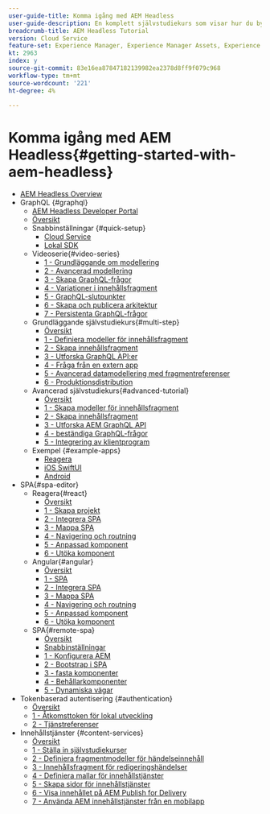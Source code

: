 ```yaml
---
user-guide-title: Komma igång med AEM Headless
user-guide-description: En komplett självstudiekurs som visar hur du bygger upp och visar innehåll med hjälp av AEM Headless.
breadcrumb-title: AEM Headless Tutorial
version: Cloud Service
feature-set: Experience Manager, Experience Manager Assets, Experience Manager Sites
kt: 2963
index: y
source-git-commit: 83e16ea87847182139982ea2378d8ff9f079c968
workflow-type: tm+mt
source-wordcount: '221'
ht-degree: 4%

---
```



# Komma igång med AEM Headless{#getting-started-with-aem-headless}

+ [AEM Headless Overview](./overview.md)
+ GraphQL {#graphql}
   + [AEM Headless Developer Portal](https://experienceleague.adobe.com/landing/experience-manager/headless/developer.html)
   + [Översikt](./graphql/overview.md)
   + Snabbinställningar {#quick-setup}
      + [Cloud Service](./graphql/quick-setup/cloud-service.md)
      + [Lokal SDK](./graphql/quick-setup/local-sdk.md)
   + Videoserie{#video-series}
      + [1 - Grundläggande om modellering](./graphql/video-series/modeling-basics.md)
      + [2 - Avancerad modellering](./graphql/video-series/advanced-modeling.md)
      + [3 - Skapa GraphQL-frågor](./graphql/video-series/creating-graphql-queries.md)
      + [4 - Variationer i innehållsfragment](./graphql/video-series/content-fragment-variations.md)
      + [5 - GraphQL-slutpunkter](./graphql/video-series/graphql-endpoints.md)
      + [6 - Skapa och publicera arkitektur](./graphql/video-series/author-publish-architecture.md)
      + [7 - Persistenta GraphQL-frågor](./graphql/video-series/graphql-persisted-queries.md)
   + Grundläggande självstudiekurs{#multi-step}
      + [Översikt](./graphql/multi-step/overview.md)
      + [1 - Definiera modeller för innehållsfragment](./graphql/multi-step/content-fragment-models.md)
      + [2 - Skapa innehållsfragment](./graphql/multi-step/author-content-fragments.md)
      + [3 - Utforska GraphQL API:er](./graphql/multi-step/explore-graphql-api.md)
      + [4 - Fråga från en extern app](./graphql/multi-step/graphql-and-external-app.md)
      + [5 - Avancerad datamodellering med fragmentreferenser](./graphql/multi-step/fragment-references.md)
      + [6 - Produktionsdistribution](./graphql/multi-step/production-deployment.md)
   + Avancerad självstudiekurs{#advanced-tutorial}
      + [Översikt](/help/headless-tutorial/graphql/advanced-graphql/overview.md)
      + [1 - Skapa modeller för innehållsfragment](/help/headless-tutorial/graphql/advanced-graphql/create-content-fragment-models.md)
      + [2 - Skapa innehållsfragment](/help/headless-tutorial/graphql/advanced-graphql/author-content-fragments.md)
      + [3 - Utforska AEM GraphQL API](/help/headless-tutorial/graphql/advanced-graphql/explore-graphql-api.md)
      + [4 - beständiga GraphQL-frågor](/help/headless-tutorial/graphql/advanced-graphql/graphql-persisted-queries.md)
      + [5 - Integrering av klientprogram](/help/headless-tutorial/graphql/advanced-graphql/client-application-integration.md)
   + Exempel {#example-apps}
      + [Reagera](./graphql/example-apps/react-app.md)
      + [iOS SwiftUI](./graphql/example-apps/ios-swiftui-app.md)
      + [Android](./graphql/example-apps/android-app.md)
+ SPA{#spa-editor}
   + Reagera{#react}
      + [Översikt](./spa-editor/react/overview.md)
      + [1 - Skapa projekt](./spa-editor/react/create-project.md)
      + [2 - Integrera SPA](./spa-editor/react/integrate-spa.md)
      + [3 - Mappa SPA](./spa-editor/react/map-components.md)
      + [4 - Navigering och routning](./spa-editor/react/navigation-routing.md)
      + [5 - Anpassad komponent](./spa-editor/react/custom-component.md)
      + [6 - Utöka komponent](./spa-editor/react/extend-component.md)
   + Angular{#angular}
      + [Översikt](./spa-editor/angular/overview.md)
      + [1 - SPA](./spa-editor/angular/create-project.md)
      + [2 - Integrera SPA](./spa-editor/angular/integrate-spa.md)
      + [3 - Mappa SPA](./spa-editor/angular/map-components.md)
      + [4 - Navigering och routning](./spa-editor/angular/navigation-routing.md)
      + [5 - Anpassad komponent](./spa-editor/angular/custom-component.md)
      + [6 - Utöka komponent](./spa-editor/angular/extend-component.md)
   + SPA{#remote-spa}
      + [Översikt](./spa-editor/remote-spa/overview.md)
      + [Snabbinställningar](./spa-editor/remote-spa/quick-setup.md)
      + [1 - Konfigurera AEM](./spa-editor/remote-spa/aem-configure.md)
      + [2 - Bootstrap i SPA](./spa-editor/remote-spa/spa-bootstrap.md)
      + [3 - fasta komponenter](./spa-editor/remote-spa/spa-fixed-component.md)
      + [4 - Behållarkomponenter](./spa-editor/remote-spa/spa-container-component.md)
      + [5 - Dynamiska vägar](./spa-editor/remote-spa/spa-dynamic-routes.md)
+ Tokenbaserad autentisering {#authentication}
   + [Översikt](./authentication/overview.md)
   + [1 - Åtkomsttoken för lokal utveckling](./authentication/local-development-access-token.md)
   + [2 - Tjänstreferenser](./authentication/service-credentials.md)
+ Innehållstjänster {#content-services}
   + [Översikt](./content-services/overview.md)
   + [1 - Ställa in självstudiekurser](./content-services/chapter-1.md)
   + [2 - Definiera fragmentmodeller för händelseinnehåll](./content-services/chapter-2.md)
   + [3 - Innehållsfragment för redigeringshändelser](./content-services/chapter-3.md)
   + [4 - Definiera mallar för innehållstjänster](./content-services/chapter-4.md)
   + [5 - Skapa sidor för innehållstjänster](./content-services/chapter-5.md)
   + [6 - Visa innehållet på AEM Publish for Delivery](./content-services/chapter-6.md)
   + [7 - Använda AEM innehållstjänster från en mobilapp](./content-services/chapter-7.md)
